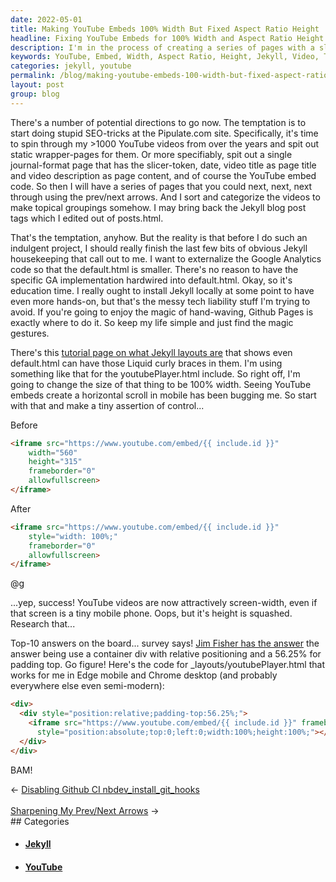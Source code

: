 ```yaml
---
date: 2022-05-01
title: Making YouTube Embeds 100% Width But Fixed Aspect Ratio Height
headline: Fixing YouTube Embeds for 100% Width and Aspect Ratio Height
description: I'm in the process of creating a series of pages with a slicer-token, date, video title, video description, and YouTube embed code, but before I can do that, I need to complete some housekeeping tasks with Jekyll. I've already adjusted the YouTube embed code to be 100% width, but now I'm working on fixing the height issue. After some research, I have found a solution that should do the trick.
keywords: YouTube, Embed, Width, Aspect Ratio, Height, Jekyll, Video, Title, Description, Code, Series, Pages, Slicer-Token, Date, Content
categories: jekyll, youtube
permalink: /blog/making-youtube-embeds-100-width-but-fixed-aspect-ratio-height/
layout: post
group: blog
---
```



There's a number of potential directions to go now. The temptation is to start
doing stupid SEO-tricks at the Pipulate.com site. Specifically, it's time to
spin through my >1000 YouTube videos from over the years and spit out static
wrapper-pages for them. Or more specifiably, spit out a single journal-format
page that has the slicer-token, date, video title as page title and video
description as page content, and of course the YouTube embed code. So then I
will have a series of pages that you could next, next, next through using the
prev/next arrows. And I sort and categorize the videos to make topical
groupings somehow. I may bring back the Jekyll blog post tags which I edited
out of posts.html.

That's the temptation, anyhow. But the reality is that before I do such an
indulgent project, I should really finish the last few bits of obvious Jekyll
housekeeping that call out to me. I want to externalize the Google Analytics
code so that the default.html is smaller. There's no reason to have the
specific GA implementation hardwired into default.html. Okay, so it's education
time. I really ought to install Jekyll locally at some point to have even more
hands-on, but that's the messy tech liability stuff I'm trying to avoid. If
you're going to enjoy the magic of hand-waving, Github Pages is exactly where
to do it. So keep my life simple and just find the magic gestures.

There's this [tutorial page on what Jekyll layouts are](https://jekyllrb.com/docs/step-by-step/04-layouts/)
that shows even default.html can have those Liquid curly braces in them. I'm
using something like that for the youtubePlayer.html include. So right off, I'm
going to change the size of that thing to be 100% width. Seeing YouTube embeds
create a horizontal scroll in mobile has been bugging me. So start with that
and make a tiny assertion of control...

Before

```html
<iframe src="https://www.youtube.com/embed/{{ include.id }}"
    width="560"
    height="315"
    frameborder="0"
    allowfullscreen>
</iframe>
```

After

```html
<iframe src="https://www.youtube.com/embed/{{ include.id }}"
    style="width: 100%;"
    frameborder="0"
    allowfullscreen>
</iframe>
```

@g

...yep, success! YouTube videos are now attractively screen-width, even if that
screen is a tiny mobile phone. Oops, but it's height is squashed. Research
that...

Top-10 answers on the board... survey says!
[Jim Fisher has the answer](https://jameshfisher.com/2017/08/30/how-do-i-make-a-full-width-iframe/)
the answer being use a container div with relative positioning and a 56.25% for
padding top. Go figure! Here's the code for \_layouts/youtubePlayer.html that
works for me in Edge mobile and Chrome desktop (and probably everywhere else
even semi-modern):

```html
<div>
  <div style="position:relative;padding-top:56.25%;">
    <iframe src="https://www.youtube.com/embed/{{ include.id }}" frameborder="0" allowfullscreen
      style="position:absolute;top:0;left:0;width:100%;height:100%;"></iframe>
  </div>
</div>
```

BAM!

<div class="arrow-links"><div class="post-nav-prev"><span class="arrow">&larr;&nbsp;</span><a href="/blog/disabling-github-ci-nbdev-install-git-hooks/">Disabling Github CI nbdev_install_git_hooks</a></div> &nbsp; <div class="post-nav-next"><a href="/blog/sharpening-my-prev-next-arrows/">Sharpening My Prev/Next Arrows</a><span class="arrow">&nbsp;&rarr;</span></div></div>
## Categories

<ul>
<li><h4><a href='/jekyll/'>Jekyll</a></h4></li>
<li><h4><a href='/youtube/'>YouTube</a></h4></li></ul>